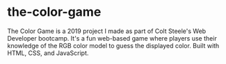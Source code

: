 # the-color-game
The Color Game is a 2019 project I made as part of Colt Steele's Web Developer bootcamp. It's a fun web-based game where players use their knowledge of the RGB color model to guess the displayed color. Built with HTML, CSS, and JavaScript. 
